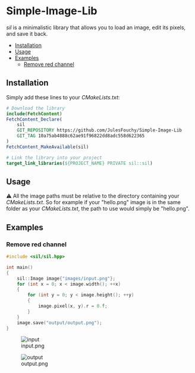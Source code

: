 # Simple-Image-Lib

*sil* is a minimalistic library that allows you to load an image, edit its pixels, and save it back.

- [Installation](#installation)
- [Usage](#usage)
- [Examples](#examples)
  - [Remove red channel](#remove-red-channel)

## Installation

Simply add these lines to your *CMakeLists.txt*:

```cmake
# Download the library
include(FetchContent)
FetchContent_Declare(
    sil
    GIT_REPOSITORY https://github.com/JulesFouchy/Simple-Image-Lib
    GIT_TAG 10a75ab4888c62ae91f96822dd8adc558d622365
)
FetchContent_MakeAvailable(sil)

# Link the library into your project
target_link_libraries(${PROJECT_NAME} PRIVATE sil::sil)
```

## Usage

⚠️ All the image paths must be relative to the directory containing your *CMakeLists.txt*. So for example if your "hello.png" image is in the same folder as your *CMakeLists.txt*, the path to use would simply be "hello.png".

## Examples

### Remove red channel

```cpp
#include <sil/sil.hpp>

int main()
{
    sil::Image image{"images/input.png"};
    for (int x = 0; x < image.width(); ++x)
    {
        for (int y = 0; y < image.height(); ++y)
        {
            image.pixel(x, y).r = 0.f;
        }
    }
    image.save("output/output.png");
}
```

<figure>
  <img src="https://github.com/JulesFouchy/Simple-Image-Lib/assets/45451201/9b9e070d-6024-45f6-bde9-c819595ba853" alt="input" />
  <figcaption>input.png</figcaption>
</figure>

<figure>
  <img src="https://github.com/JulesFouchy/Simple-Image-Lib/assets/45451201/f6afbfc9-d062-4f6d-8ff0-88f09c848be1" alt="output" />
  <figcaption>output.png</figcaption>
</figure>
